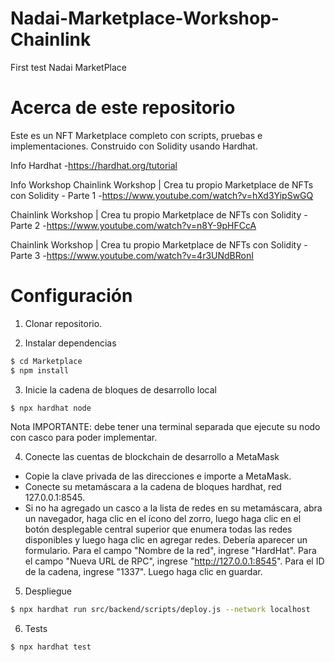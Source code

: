 # Nadai-Marketplace-Workshop-Chainlink
First test Nadai MarketPlace

# Acerca de este repositorio 
Este es un NFT Marketplace completo con scripts, pruebas e implementaciones. Construido con Solidity usando Hardhat.

Info Hardhat
-https://hardhat.org/tutorial

Info Workshop
Chainlink Workshop | Crea tu propio Marketplace de NFTs con Solidity - Parte 1
-https://www.youtube.com/watch?v=hXd3YipSwGQ

Chainlink Workshop | Crea tu propio Marketplace de NFTs con Solidity - Parte 2
-https://www.youtube.com/watch?v=n8Y-9pHFCcA

Chainlink Workshop | Crea tu propio Marketplace de NFTs con Solidity - Parte 3
-https://www.youtube.com/watch?v=4r3UNdBRonI


# Configuración

1. Clonar repositorio.

2. Instalar dependencias

```bash
$ cd Marketplace
$ npm install
```
3. Inicie la cadena de bloques de desarrollo local

```bash
$ npx hardhat node
```

Nota IMPORTANTE: debe tener una terminal separada que ejecute su nodo con casco para poder implementar.

4. Conecte las cuentas de blockchain de desarrollo a MetaMask

- Copie la clave privada de las direcciones e importe a MetaMask. 
- Conecte su metamáscara a la cadena de bloques hardhat, red 127.0.0.1:8545. 
- Si no ha agregado un casco a la lista de redes en su metamáscara, abra un navegador, haga clic en el ícono del zorro, luego haga clic en el botón desplegable central superior que enumera todas las redes disponibles y luego haga clic en agregar redes. Debería aparecer un formulario. Para el campo "Nombre de la red", ingrese "HardHat". Para el campo "Nueva URL de RPC", ingrese "http://127.0.0.1:8545". Para el ID de la cadena, ingrese "1337". Luego haga clic en guardar.

5. Despliegue
```bash
$ npx hardhat run src/backend/scripts/deploy.js --network localhost
```

6. Tests

```bash
$ npx hardhat test
```
